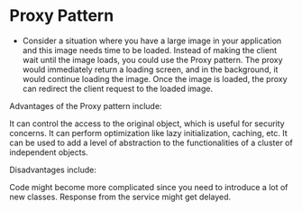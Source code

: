 # Proxy Pattern

- Consider a situation where you have a large image in your application and this image needs time to be loaded. Instead of making the client wait until the image loads, you could use the Proxy pattern. The proxy would immediately return a loading screen, and in the background, it would continue loading the image. Once the image is loaded, the proxy can redirect the client request to the loaded image.

Advantages of the Proxy pattern include:

It can control the access to the original object, which is useful for security concerns.
It can perform optimization like lazy initialization, caching, etc.
It can be used to add a level of abstraction to the functionalities of a cluster of independent objects.


Disadvantages include:

Code might become more complicated since you need to introduce a lot of new classes.
Response from the service might get delayed.
